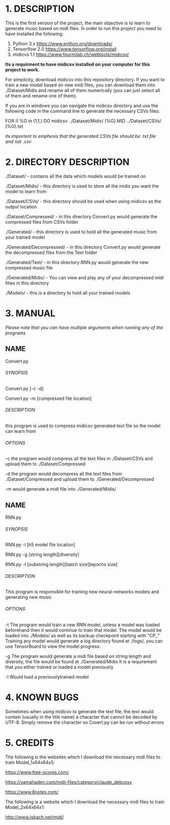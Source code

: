 # 1. DESCRIPTION

This is the first version of the project, the main objective is to learn to generate music based on midi files. In order to run this project you need to have installed the following:

1. Python 3.x		https://www.python.org/downloads/
2. Tensorflow 2.0	https://www.tensorflow.org/install
3. midicvs 1.1		https://www.fourmilab.ch/webtools/midicsv/


**Its a requirment to have midicsv installed on your computer for this project to work.**

For simplicity, download midicsv into
this repository directory. If you want to train a new model based on new midi files, you can download them into ./Dataset/Midis
and rename all of them numerically (you can just select all of them and rename one of them).

If you are in windows you can navigate the midicsv directory and use the following code in the command line to generate the necessary CSVs files:

FOR /l %G in (1,1,<number of files>) DO midicsv ../Dataset/Midis/<filename> (%G).MID ../Dataset/CSVs/<file name> (%G).txt

*its importent to emphesis that the generated CSVs file should be .txt file and not .csv*


# 2. DIRECTORY DESCRIPTION 

./Dataset/ - contains all the data which models would be trained on

./Dataset/Midis/ - this directory is used to store all the midis you want the model to learn from

./Dataset/CSVs/ - this directory should be used when using midicsv as the output location

./Dataset/Compressed/ - in this directory Convert.py would generate the compressed files from CSVs folder


./Generated/ - this directory is used to hold all the generated music from your trained model

./Generated/Decompressed/ - in this directory Convert.py would generate the decompressed files from the Text folder

./Generated/Text/ - in this directory RNN.py would generate the new compressed music file

./Generated/Midis/ - You can view and play any of your decompressed midi filies in this directory

./Models/ - this is a directory to hold all your trained models


# 3. MANUAL

*Please note that you can have multiple arguments when running any of the programs*

## NAME

Convert.py

###### SYNOPSIS

Convert.py [-c -d]

Convert.py -m [compressed file location]

###### DESCRIPTION

this program is used to compress midicsv generated text file so the model can learn from

###### OPTIONS

-c	the program would compress all the text files in ./Dataset/CSVs and upload them to ./Dataset/Compressed

-d	the program would decompress all the text files from ./Dataset/Compressed and upload them to ./Generated/Decompressed

-m	would generate a midi file into ./Generated/Midis/


## NAME

RNN.py

###### SYNOPSIS

RNN.py -l [h5 model file location]

RNN.py -g [string length][diversity]

RNN.py -t [substring length][batch size][epochs size]

###### DESCRIPTION

This program is responsible for training new neural-networks models and generating new music

###### OPTIONS

-t	The program would train a new RNN model, unless a model was loaded beforehand then it would continue to train that model.
	The model would be loaded into ./Models/ as well as its backup checkpoint starting with "CP_"
	Training any model would generate a log directory found at ./logs/, you can use TensorBoard to view the model progress.

-g	The program would generate a midi file based on string length and diversity, the file would be found at ./Generated/Midis
	It is a requirement that you either trained or loaded a model previously

-l	Would load a previouslytrained model


# 4. KNOWN BUGS

Sometimes when using midicsv to generate the text file, the text would contain (usually in the title name) a
character that cannot be decoded by UTF-8. Simply remove the character so Covert.py can be run without errors

# 5. CREDITS

The following is the websites which I download the necessary midi files to train Model_1x64x64x5:

https://www.free-scores.com/

https://yamahaden.com/midi-files/category/claude_debussy

https://www.8notes.com/

The following is a website which I download the necessary midi files to train Model_2x64x64x1:

http://www.jsbach.net/midi/
